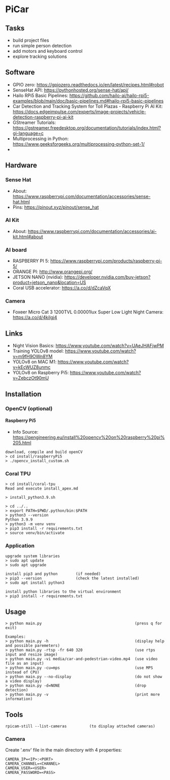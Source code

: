 # PiCar

## Tasks

* build project files
* run simple person detection
* add motors and keyboard control
* explore tracking solutions

## Software

* GPIO zero: https://gpiozero.readthedocs.io/en/latest/recipes.html#robot
* SenseHat API: https://pythonhosted.org/sense-hat/api/
* Hailo RPi5 Basic Pipelines: https://github.com/hailo-ai/hailo-rpi5-examples/blob/main/doc/basic-pipelines.md#hailo-rpi5-basic-pipelines
* Car Detection and Tracking System for Toll Plazas - Raspberry Pi AI Kit: https://docs.edgeimpulse.com/experts/image-projects/vehicle-detection-raspberry-pi-ai-kit
* GStreamer Tutorials: https://gstreamer.freedesktop.org/documentation/tutorials/index.html?gi-language=c
* Multiprocessing in Python: https://www.geeksforgeeks.org/multiprocessing-python-set-1/
* 

## Hardware

### Sense Hat

* About: https://www.raspberrypi.com/documentation/accessories/sense-hat.html
* Pins: https://pinout.xyz/pinout/sense_hat

### AI Kit

* About: https://www.raspberrypi.com/documentation/accessories/ai-kit.html#about


### AI board

* RASPBERRY PI 5: https://www.raspberrypi.com/products/raspberry-pi-5/
* ORANGE PI: http://www.orangepi.org/
* JETSON NANO (nvidia): https://developer.nvidia.com/buy-jetson?product=jetson_nano&location=US
* Coral USB accelerator: https://a.co/d/dZcaVqX

### Camera

* Foxeer Micro Cat 3 1200TVL 0.00001lux Super Low Light Night
  Camera: https://a.co/d/4kiIgj4

## Links

* Night Vision Basics: https://www.youtube.com/watch?v=UAeJHAFjwPM
* Training YOLOv8 model: https://www.youtube.com/watch?v=m9fH9OWn8YM
* YOLOv8 on MAC M1: https://www.youtube.com/watch?v=kEcWUZ8unmc
* YOLOv8 on Raspberry Pi5: https://www.youtube.com/watch?v=ZebczOt90mU

## Installation

### OpenCV (optional)

#### Raspberry Pi5

* Info Source: https://qengineering.eu/install%20opencv%20on%20raspberry%20pi%205.html

```
download, compile and build openCV
> cd install/raspberryPi5
> ./opencv_install_custom.sh
```

### Coral TPU

```
> cd install/coral-tpu
Read and execute install_apex.md

> install_python3.9.sh

> cd ../..
> export PATH=$PWD/.python/bin:$PATH
> python3 --version
Python 3.9.9
> python3 -m venv venv
> pip3 install -r requirements.txt
> source venv/bin/activate
```

### Application

```
upgrade system libraries
> sudo apt update
> sudo apt upgrade

install pip3 and python        (if needed)
> pip3 --version               (check the latest installed)
> sudo apt install python3

install python libraries to the virtual environment
> pip3 install -r requirements.txt
```

## Usage

```
> python main.py                                         (press q for exit)

Examples:
> python main.py -h                                      (display help and possible paremeters)
> python main.py -rtsp -fr 640 320                       (use rtps input and resize image)
> python main.py -vi media/car-and-pedestrian-video.mp4  (use video file as an input)
> python main.py -cu=mps                                 (use MPS instead of CPU)
> python main.py --no-display                            (do not show a video display)
> python main.py -d=NONE                                 (drop detection)
> python main.py -v                                      (print more information)
```

## Tools

```
rpicam-still --list-cameras          (to display attached cameras)
```

### Camera

Create '.env' file in the main directory with 4 properties:

```
CAMERA_IP=<IP>:<PORT>
CAMERA_CHANNEL=<CHANNEL>
CAMERA_USER=<USER>
CAMERA_PASSWORD=<PASS>
```
